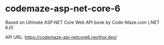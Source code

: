 # codemaze-asp-net-core-6
Based on Ultimate ASP.NET Core Web API book by Code-Maze.com (.NET 6.0)

API URL: https://codemaze-api-netcore6.nexthor.dev/